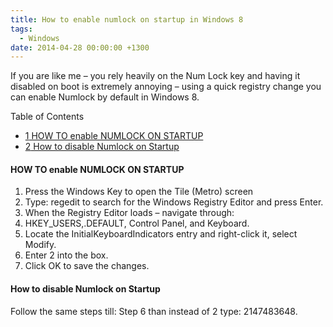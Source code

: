 ```yaml
---
title: How to enable numlock on startup in Windows 8
tags:
  - Windows
date: 2014-04-28 00:00:00 +1300
---
```

If you are like me – you rely heavily on the Num Lock key and having it disabled on boot is extremely annoying – using a quick registry change you can enable Numlock by default in Windows 8.

<div id="toc_container" class="no_bullets">
  <p class="toc_title">
    Table of Contents
  </p>
  
  <ul class="toc_list">
    <li>
      <a href="#HOW_TO_enableNUMLOCK_ON_STARTUP"><span class="toc_number toc_depth_1">1</span> HOW TO enable NUMLOCK ON STARTUP</a>
    </li>
    <li>
      <a href="#How_to_disable_Numlock_on_Startup"><span class="toc_number toc_depth_1">2</span> How to disable Numlock on Startup</a>
    </li>
  </ul>
</div>

#### <span id="HOW_TO_enableNUMLOCK_ON_STARTUP">HOW TO enable NUMLOCK ON STARTUP</span>

  1. Press the Windows Key to open the Tile (Metro) screen
  2. Type: regedit to search for the Windows Registry Editor and press Enter.
  3. When the Registry Editor loads &#8211; navigate through:
  4. HKEY_USERS,.DEFAULT, Control Panel, and Keyboard.
  5. Locate the InitialKeyboardIndicators entry and right-click it, select Modify.
  6. Enter 2 into the box.
  7. Click OK to save the changes.


#### <span id="How_to_disable_Numlock_on_Startup">How to disable Numlock on Startup</span>

Follow the same steps till: Step 6 than instead of 2 type: 2147483648.
